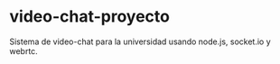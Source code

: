 # video-chat-proyecto
Sistema de video-chat para la universidad usando node.js, socket.io y webrtc.
